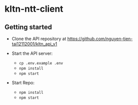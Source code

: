 # kltn-ntt-client

## Getting started

- Clone the API repository at https://github.com/nguyen-tien-tai12112001/kltn_api_v1
- Start the API server:

  - `cp .env.example .env`
  - `npm install`
  - `npm start`

- Start Repo:
  - `npm install`
  - `npm start`
